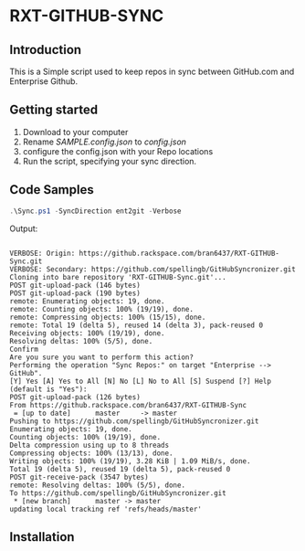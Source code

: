 # RXT-GITHUB-SYNC

## Introduction

This is a Simple script used to keep repos in sync between GitHub.com and Enterprise Github.
## Getting started

1.  Download to your computer
2. Rename *SAMPLE.config.json* to *config.json*
3. configure the config.json with your Repo locations
4. Run the script, specifying your sync direction.


## Code Samples


```powershell
.\Sync.ps1 -SyncDirection ent2git -Verbose
```

Output:
```

VERBOSE: Origin: https://github.rackspace.com/bran6437/RXT-GITHUB-Sync.git
VERBOSE: Secondary: https://github.com/spellingb/GitHubSyncronizer.git
Cloning into bare repository 'RXT-GITHUB-Sync.git'...
POST git-upload-pack (146 bytes)
POST git-upload-pack (190 bytes)
remote: Enumerating objects: 19, done.
remote: Counting objects: 100% (19/19), done.
remote: Compressing objects: 100% (15/15), done.
remote: Total 19 (delta 5), reused 14 (delta 3), pack-reused 0
Receiving objects: 100% (19/19), done.
Resolving deltas: 100% (5/5), done.
Confirm
Are you sure you want to perform this action?
Performing the operation "Sync Repos:" on target "Enterprise --> GitHub".
[Y] Yes [A] Yes to All [N] No [L] No to All [S] Suspend [?] Help (default is "Yes"):
POST git-upload-pack (126 bytes)
From https://github.rackspace.com/bran6437/RXT-GITHUB-Sync
 = [up to date]      master     -> master
Pushing to https://github.com/spellingb/GitHubSyncronizer.git
Enumerating objects: 19, done.
Counting objects: 100% (19/19), done.
Delta compression using up to 8 threads
Compressing objects: 100% (13/13), done.
Writing objects: 100% (19/19), 3.28 KiB | 1.09 MiB/s, done.
Total 19 (delta 5), reused 19 (delta 5), pack-reused 0
POST git-receive-pack (3547 bytes)
remote: Resolving deltas: 100% (5/5), done.
To https://github.com/spellingb/GitHubSyncronizer.git
 * [new branch]      master -> master
updating local tracking ref 'refs/heads/master'

```


## Installation

